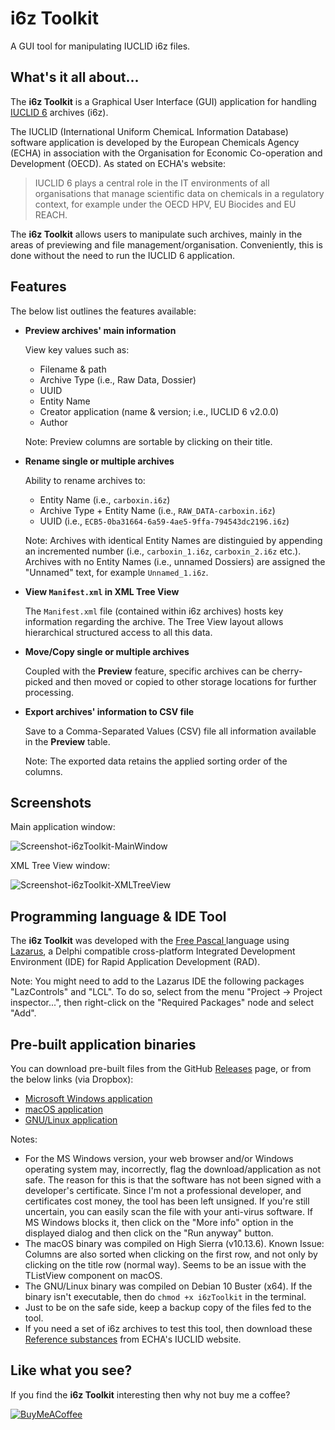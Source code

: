 # i6z Toolkit
A GUI tool for manipulating IUCLID i6z files.

## What's it all about...
The **i6z Toolkit** is a Graphical User Interface (GUI) application for handling [IUCLID 6](https://iuclid6.echa.europa.eu) archives (i6z). 

The IUCLID (International Uniform ChemicaL Information Database) software application is developed by the European Chemicals 
Agency (ECHA) in association with the Organisation for Economic Co-operation and Development (OECD). As stated on ECHA's website:

> IUCLID 6 plays a central role in the IT environments of all organisations that manage scientific data on chemicals in a regulatory context, for example under the OECD HPV, EU Biocides and EU REACH.

The **i6z Toolkit** allows users to manipulate such archives, mainly in the areas of previewing and file management/organisation. Conveniently, this is done without the need to run the IUCLID 6 application.

## Features
The below list outlines the features available:

- **Preview archives' main information** 

  View key values such as:
  
  - Filename & path
  - Archive Type (i.e., Raw Data, Dossier)
  - UUID
  - Entity Name
  - Creator application (name & version; i.e., IUCLID 6 v2.0.0)
  - Author
  
  Note: Preview columns are sortable by clicking on their title.

- **Rename single or multiple archives**

  Ability to rename archives to:
  
  - Entity Name (i.e., `carboxin.i6z`)
  - Archive Type + Entity Name (i.e., `RAW_DATA-carboxin.i6z`)
  - UUID (i.e., `ECB5-0ba31664-6a59-4ae5-9ffa-794543dc2196.i6z`)
  
  Note: Archives with identical Entity Names are distinguied by appending an incremented number (i.e., `carboxin_1.i6z`, `carboxin_2.i6z` etc.). Archives with no Entity Names (i.e., unnamed Dossiers) are assigned the "Unnamed" text, for example `Unnamed_1.i6z`.
  
- **View `Manifest.xml` in XML Tree View**

  The `Manifest.xml` file (contained within i6z archives) hosts key information regarding the archive. The Tree View layout allows hierarchical structured access to all this data.

- **Move/Copy single or multiple archives**

  Coupled with the **Preview** feature, specific archives can be cherry-picked and then moved or copied to other storage locations for further processing.

- **Export archives' information to CSV file**

  Save to a Comma-Separated Values (CSV) file all information available in the **Preview** table.
  
  Note: The exported data retains the applied sorting order of the columns.
  
## Screenshots

Main application window:

![Screenshot-i6zToolkit-MainWindow](https://user-images.githubusercontent.com/4114200/63638932-d4420000-c696-11e9-9ef6-6e90decb8cbc.png)

XML Tree View window:

![Screenshot-i6zToolkit-XMLTreeView](https://user-images.githubusercontent.com/4114200/63638939-e4f27600-c696-11e9-910c-b4fc57fe65c1.png)

## Programming language & IDE Tool

The **i6z Toolkit** was developed with the [Free Pascal ](https://www.freepascal.org) language using [Lazarus](https://www.lazarus-ide.org), a Delphi compatible cross-platform Integrated Development Environment (IDE) for Rapid Application Development (RAD).

Note: You might need to add to the Lazarus IDE the following packages "LazControls" and "LCL". To do so, select from the menu "Project -> Project inspector...", then right-click on the "Required Packages" node and select "Add".

## Pre-built application binaries

You can download pre-built files from the GitHub [Releases](https://github.com/pdudis/i6zToolkit/releases) page, or from the below links (via Dropbox):

- [Microsoft Windows application](https://www.dropbox.com/s/5vwyddfctffdgg8/i6zToolkit-0.95-Beta_Win.zip?dl=0)
- [macOS application](https://www.dropbox.com/s/284orv3dcoysmwd/i6zToolkit-0.95-Beta_macOS.zip?dl=0)
- [GNU/Linux application](https://www.dropbox.com/s/dia8pyqaikldclh/i6zToolkit-0.95-Beta_GNU-Linux.zip?dl=0)

Notes:

- For the MS Windows version, your web browser and/or Windows operating system may, incorrectly, flag the download/application as not safe. The reason for this is that the software has not been signed with a developer's certificate. Since I'm not a professional developer, and certificates cost money, the tool has been left unsigned. If you're still uncertain, you can easily scan the file with your anti-virus software. If MS Windows blocks it, then click on the "More info" option in the displayed dialog and then click on the "Run anyway" button.
- The macOS binary was compiled on High Sierra (v10.13.6). Known Issue: Columns are also sorted when clicking on the first row, and not only by clicking on the title row (normal way). Seems to be an issue with the TListView component on macOS.
- The GNU/Linux binary was compiled on Debian 10 Buster (x64). If the binary isn't executable, then do `chmod +x i6zToolkit` in the terminal.
- Just to be on the safe side, keep a backup copy of the files fed to the tool.
- If you need a set of i6z archives to test this tool, then download these [Reference substances](https://iuclid6.echa.europa.eu/web/iuclid/get-reference-substances) from ECHA's IUCLID website.

## Like what you see?

If you find the **i6z Toolkit** interesting then why not buy me a coffee?

[![BuyMeACoffee](https://user-images.githubusercontent.com/4114200/63639089-672f6a00-c698-11e9-9fac-3b6fcac47901.png)](https://www.buymeacoffee.com/ADYsLjqfi)
